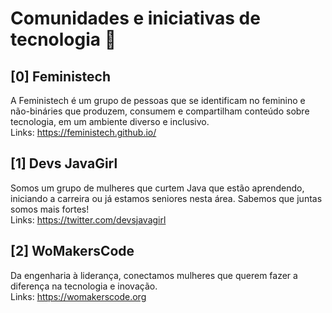 # Comunidades e iniciativas de tecnologia :smiling_face_with_three_hearts:

## [0] Feministech
A Feministech é um grupo de pessoas que se identificam no feminino e não-bináries que produzem, consumem e compartilham conteúdo sobre tecnologia, em um ambiente diverso e inclusivo. \
Links: https://feministech.github.io/

## [1] Devs JavaGirl
Somos um grupo de mulheres que curtem Java que estão aprendendo, iniciando a carreira ou já estamos seniores nesta área. Sabemos que juntas somos mais fortes! \
Links: https://twitter.com/devsjavagirl

## [2] WoMakersCode
Da engenharia à liderança, conectamos mulheres que querem fazer a diferença na tecnologia e inovação. \
Links: https://womakerscode.org
